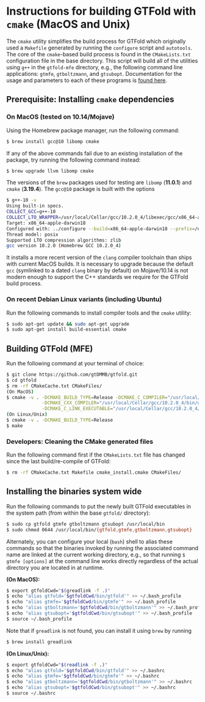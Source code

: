# Instructions for building GTFold with ``cmake`` (MacOS and Unix)

The ``cmake`` utility simplifies the build process for GTFold which originally 
used a ``Makefile`` generated by running the ``configure`` script and ``autotools``. 
The core of the ``cmake``-based build process is found in the ``CMakeLists.txt`` 
configuration file in the base directory. This script will build all of the 
utilities using ``g++`` in the ``gtfold-mfe`` directory, e.g., the 
following command line applications: 
``gtmfe``, ``gtboltzmann``, and ``gtsubopt``. 
Documentation for the usage and parameters to each of these 
programs is [found here](http://gtfold.sourceforge.net/guide.html). 

## Prerequisite: Installing ``cmake`` dependencies

### On MacOS (tested on 10.14/Mojave)

Using the Homebrew package manager, run the following command:
```bash
$ brew install gcc@10 libomp cmake
```
If any of the above commands fail due to an existing installation of the 
package, try running the following command instead:
```bash
$ brew upgrade llvm libomp cmake
```
The versions of the ``brew`` packages used for testing are ``libomp`` (**11.0.1**) and 
``cmake`` (**3.19.4**). 
The ``gcc@10`` package is built with the options
```bash
$ g++-10 -v
Using built-in specs.
COLLECT_GCC=g++-10
COLLECT_LTO_WRAPPER=/usr/local/Cellar/gcc/10.2.0_4/libexec/gcc/x86_64-apple-darwin18/10.2.0/lto-wrapper
Target: x86_64-apple-darwin18
Configured with: ../configure --build=x86_64-apple-darwin18 --prefix=/usr/local/Cellar/gcc/10.2.0_4 --libdir=/usr/local/Cellar/gcc/10.2.0_4/lib/gcc/10 --disable-nls --enable-checking=release --enable-languages=c,c++,objc,obj-c++,fortran --program-suffix=-10 --with-gmp=/usr/local/opt/gmp --with-mpfr=/usr/local/opt/mpfr --with-mpc=/usr/local/opt/libmpc --with-isl=/usr/local/opt/isl --with-system-zlib --with-pkgversion='Homebrew GCC 10.2.0_4' --with-bugurl=https://github.com/Homebrew/homebrew-core/issues --disable-multilib --with-native-system-header-dir=/usr/include --with-sysroot=/Library/Developer/CommandLineTools/SDKs/MacOSX10.14.sdk SED=/usr/bin/sed
Thread model: posix
Supported LTO compression algorithms: zlib
gcc version 10.2.0 (Homebrew GCC 10.2.0_4) 
```
It installs a more recent version of the ``clang`` compiler 
toolchain than ships with current MacOS builds. It is necessary to upgrade because 
the default ``gcc`` (symlinked to a dated ``clang`` binary by default) on Mojave/10.14 
is not modern enough to support the C++ standards we require for the GTFold build process.

### On recent Debian Linux variants (including Ubuntu)

Run the following commands to install compiler tools and 
the ``cmake`` utility:
```bash
$ sudo apt-get update && sudo apt-get upgrade
$ sudo apt-get install build-essential cmake
```

## Building GTFold (MFE)

Run the following command at your terminal of choice:
```bash
$ git clone https://github.com/gtDMMB/gtfold.git
$ cd gtfold
$ rm -rf CMakeCache.txt CMakeFiles/
(On MacOS)
$ cmake -v . -DCMAKE_BUILD_TYPE=Release -DCMAKE_C_COMPILER="/usr/local/Cellar/gcc/10.2.0_4/bin/gcc-10" \
             -DCMAKE_CXX_COMPILER="/usr/local/Cellar/gcc/10.2.0_4/bin/g++-10" \
             -DCMAKE_C_LINK_EXECUTABLE="/usr/local/Cellar/gcc/10.2.0_4/bin/g++-10"
(On Linux/Unix)
$ cmake -v . -DCMAKE_BUILD_TYPE=Release
$ make
```

### Developers: Cleaning the CMake generated files

Run the following command first if the ``CMakeLists.txt`` file has changed since the last 
build/re-compile of GTFold:
```bash
$ rm -rf CMakeCache.txt Makefile cmake_install.cmake CMakeFiles/
```

## Installing the binaries system wide

Run the following commands to put the newly built GTFold 
executables in the system path (from within the base ``gtfold/`` directory):
```bash
$ sudo cp gtfold gtmfe gtboltzmann gtsubopt /usr/local/bin
$ sudo chmod 0644 /usr/local/bin/{gtfold,gtmfe,gtboltzmann,gtsubopt}
```
Alternately, you can configure your local (``bash``) shell to alias these 
commands so that the binaries invoked by running the associated command name 
are linked at the current working directory, e.g., so that running 
``$ gtmfe [options]`` at the command line works directly regardless of the 
actual directory you are located in at runtime.

**(On MacOS):**
```bash
$ export gtfoldCwd="$(greadlink -f .)"
$ echo "alias gtfold='$gtfoldCwd/bin/gtfold'" >> ~/.bash_profile
$ echo "alias gtmfe='$gtfoldCwd/bin/gtmfe'" >> ~/.bash_profile
$ echo "alias gtboltzmann='$gtfoldCwd/bin/gtboltzmann'" >> ~/.bash_profile
$ echo "alias gtsubopt='$gtfoldCwd/bin/gtsubopt'" >> ~/.bash_profile
$ source ~/.bash_profile
```
Note that if ``greadlink`` is not found, you can install it using ``brew`` by running 
```bash
$ brew install greadlink
```
**(On Linux/Unix):**
```bash
$ export gtfoldCwd="$(readlink -f .)"
$ echo "alias gtfold='$gtfoldCwd/bin/gtfold'" >> ~/.bashrc
$ echo "alias gtmfe='$gtfoldCwd/bin/gtmfe'" >> ~/.bashrc
$ echo "alias gtboltzmann='$gtfoldCwd/bin/gtboltzmann'" >> ~/.bashrc
$ echo "alias gtsubopt='$gtfoldCwd/bin/gtsubopt'" >> ~/.bashrc
$ source ~/.bashrc
```
